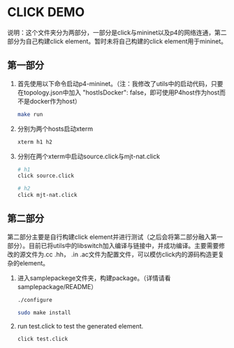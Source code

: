 # CLICK DEMO

说明：这个文件夹分为两部分，一部分是click与mininet以及p4的网络连通，第二部分为自己构建click element。暂时未将自己构建的click element用于mininet。

## 第一部分

1. 首先使用以下命令启动p4-mininet。（注：我修改了utils中的启动代码，只要在topology.json中加入 "hostIsDocker": false，即可使用P4host作为host而不是docker作为host）

    ```bash
    make run
    ```

2. 分别为两个hosts启动xterm

    ```bash
    xterm h1 h2
    ```

3. 分别在两个xterm中启动source.click与mjt-nat.click

    ```bash
    # h1
    click source.click

    # h2
    click mjt-nat.click
    ```

## 第二部分

第二部分主要是自行构建click element并进行测试（之后会将第二部分融入第一部分）。目前已将utils中的libswitch加入编译与链接中，并成功编译。主要需要修改的源文件为.cc .hh， .in .ac文件为配置文件，可以模仿click内的源码构造更复杂的element。

1. 进入samplepackege文件夹，构建package。（详情请看samplepackage/README）

    ```bash
    ./configure

    sudo make install
    ```

2. run test.click to test the generated element.

    ```bash
    click test.click
    ```

